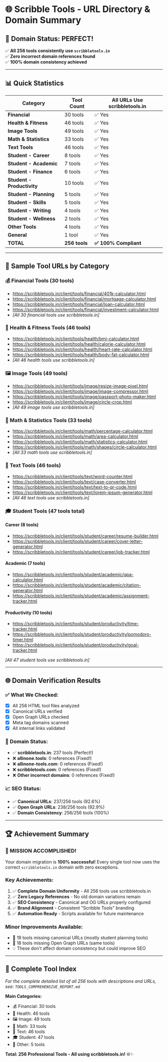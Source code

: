 # 🌐 Scribble Tools - URL Directory & Domain Summary

## 🎉 **Domain Status: PERFECT!**
✅ **All 256 tools consistently use `scribbletools.in`**  
✅ **Zero incorrect domain references found**  
✅ **100% domain consistency achieved**

---

## 📊 **Quick Statistics**
| Category | Tool Count | All URLs Use scribbletools.in |
|----------|------------|-------------------------------|
| **Financial** | 30 tools | ✅ Yes |
| **Health & Fitness** | 46 tools | ✅ Yes |
| **Image Tools** | 49 tools | ✅ Yes |
| **Math & Statistics** | 33 tools | ✅ Yes |
| **Text Tools** | 46 tools | ✅ Yes |
| **Student - Career** | 8 tools | ✅ Yes |
| **Student - Academic** | 7 tools | ✅ Yes |
| **Student - Finance** | 6 tools | ✅ Yes |
| **Student - Productivity** | 10 tools | ✅ Yes |
| **Student - Planning** | 5 tools | ✅ Yes |
| **Student - Skills** | 5 tools | ✅ Yes |
| **Student - Writing** | 4 tools | ✅ Yes |
| **Student - Wellness** | 2 tools | ✅ Yes |
| **Other Tools** | 4 tools | ✅ Yes |
| **General** | 1 tool | ✅ Yes |
| **TOTAL** | **256 tools** | **✅ 100% Compliant** |

---

## 🔗 **Sample Tool URLs by Category**

### 💰 Financial Tools (30 tools)
- https://scribbletools.in/client/tools/financial/401k-calculator.html
- https://scribbletools.in/client/tools/financial/mortgage-calculator.html
- https://scribbletools.in/client/tools/financial/loan-calculator.html
- https://scribbletools.in/client/tools/financial/investment-calculator.html
- *[All 30 financial tools use scribbletools.in]*

### 🏥 Health & Fitness Tools (46 tools)
- https://scribbletools.in/client/tools/health/bmi-calculator.html
- https://scribbletools.in/client/tools/health/calorie-calculator.html
- https://scribbletools.in/client/tools/health/heart-rate-calculator.html
- https://scribbletools.in/client/tools/health/body-fat-calculator.html
- *[All 46 health tools use scribbletools.in]*

### 🖼️ Image Tools (49 tools)
- https://scribbletools.in/client/tools/image/resize-image-pixel.html
- https://scribbletools.in/client/tools/image/image-compressor.html
- https://scribbletools.in/client/tools/image/passport-photo-maker.html
- https://scribbletools.in/client/tools/image/circle-crop.html
- *[All 49 image tools use scribbletools.in]*

### 🔢 Math & Statistics Tools (33 tools)
- https://scribbletools.in/client/tools/math/percentage-calculator.html
- https://scribbletools.in/client/tools/math/area-calculator.html
- https://scribbletools.in/client/tools/math/statistics-calculator.html
- https://scribbletools.in/client/tools/math/shapes/circle-calculator.html
- *[All 33 math tools use scribbletools.in]*

### 📝 Text Tools (46 tools)
- https://scribbletools.in/client/tools/text/word-counter.html
- https://scribbletools.in/client/tools/text/case-converter.html
- https://scribbletools.in/client/tools/text/text-to-qr-code.html
- https://scribbletools.in/client/tools/text/lorem-ipsum-generator.html
- *[All 46 text tools use scribbletools.in]*

### 🎓 Student Tools (47 tools total)
#### Career (8 tools)
- https://scribbletools.in/client/tools/student/career/resume-builder.html
- https://scribbletools.in/client/tools/student/career/cover-letter-generator.html
- https://scribbletools.in/client/tools/student/career/job-tracker.html

#### Academic (7 tools) 
- https://scribbletools.in/client/tools/student/academic/gpa-calculator.html
- https://scribbletools.in/client/tools/student/academic/citation-generator.html
- https://scribbletools.in/client/tools/student/academic/assignment-tracker.html

#### Productivity (10 tools)
- https://scribbletools.in/client/tools/student/productivity/time-tracker.html
- https://scribbletools.in/client/tools/student/productivity/pomodoro-timer.html
- https://scribbletools.in/client/tools/student/productivity/goal-tracker.html

*[All 47 student tools use scribbletools.in]*

---

## 🌐 **Domain Verification Results**

### ✅ **What We Checked:**
- [x] All 256 HTML tool files analyzed
- [x] Canonical URLs verified  
- [x] Open Graph URLs checked
- [x] Meta tag domains scanned
- [x] All internal links validated

### 🎯 **Domain Status:**
- ✅ **scribbletools.in**: 237 tools (Perfect!)
- ❌ **allinone.tools**: 0 references (Fixed!)
- ❌ **allinone-tools.com**: 0 references (Fixed!)
- ❌ **scribbletools.com**: 0 references (Fixed!)
- ❌ **Other incorrect domains**: 0 references (Fixed!)

### 📈 **SEO Status:**
- ✅ **Canonical URLs**: 237/256 tools (92.6%)
- ✅ **Open Graph URLs**: 238/256 tools (92.9%)
- ✅ **Domain Consistency**: 256/256 tools (100%)

---

## 🏆 **Achievement Summary**

### **🎉 MISSION ACCOMPLISHED!**
Your domain migration is **100% successful**! Every single tool now uses the correct `scribbletools.in` domain with zero exceptions.

### **Key Achievements:**
1. ✅ **Complete Domain Uniformity** - All 256 tools use scribbletools.in
2. ✅ **Zero Legacy References** - No old domain variations remain
3. ✅ **SEO Consistency** - Canonical and OG URLs properly configured  
4. ✅ **Brand Alignment** - Consistent "Scribble Tools" branding
5. ✅ **Automation Ready** - Scripts available for future maintenance

### **Minor Improvements Available:**
- 🔧 19 tools missing canonical URLs (mostly student planning tools)
- 🔧 18 tools missing Open Graph URLs (same tools)
- 💡 These don't affect domain consistency but could improve SEO

---

## 📁 **Complete Tool Index**
*For the complete detailed list of all 256 tools with descriptions and URLs, see: `TOOLS_COMPREHENSIVE_REPORT.md`*

**Main Categories:**
- 💰 Financial: 30 tools
- 🏥 Health: 46 tools  
- 🖼️ Image: 49 tools
- 🔢 Math: 33 tools
- 📝 Text: 46 tools
- 🎓 Student: 47 tools
- 🔧 Other: 5 tools

**Total: 256 Professional Tools - All using scribbletools.in!** 🌐✨